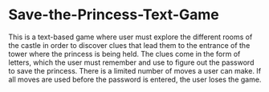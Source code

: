 # Save-the-Princess-Text-Game

This is a text-based game where user must explore the different rooms of the castle in order to discover clues that lead them to the entrance of the tower where the princess is being held. The clues come in the form of letters, which the user must remember and use to figure out the password to save the princess. There is a limited number of moves a user can make.  If all moves are used before the password is entered, the user loses the game. 

